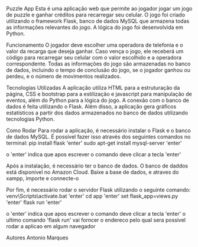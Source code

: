 Puzzle App
Esta é uma aplicação web que permite ao jogador jogar um jogo de puzzle e ganhar créditos para recarregar seu celular. 
O jogo foi criado utilizando o framework Flask, banco de dados MySQL que armazena todas as 
informações relevantes do jogo. A lógica do jogo foi desenvolvida em Python.

Funcionamento
O jogador deve escolher uma operadora de telefonia e o valor da recarga que deseja ganhar. Caso vença o jogo, 
ele receberá um código para recarregar seu celular com o valor escolhido e a operadora correspondente. 
Todas as informações do jogo são armazenadas no banco de dados, incluindo o tempo de conclusão do jogo, 
se o jogador ganhou ou perdeu, e o número de movimentos realizados.

Tecnologias Utilizadas
A aplicação utiliza HTML para a estruturação da página, CSS e bootstrap para a estilização e javascript para manipulação 
de eventos, além do Python para a lógica do jogo. A conexão com o banco de dados é feita utilizando o Flask. Além disso, 
a aplicação gera gráficos estatísticos a partir dos dados armazenados no banco de dados utilizando tecnologias Python.

Como Rodar
Para rodar a aplicação, é necessário instalar o Flask e o banco de dados MySQL. É possível fazer isso através dos 
seguintes comandos no terminal:
pip install flask 'enter'
sudo apt-get install mysql-server 'enter'

o 'enter' indica que apos escrever o comando deve clicar a tecla 'enter'

Após a instalação, é necessário ter o banco de dados. O banco de daddos está disponivel no Amazon Cloud.
Baixe a base de dados, e atraves do xampp, importe e connecte-o

Por fim, é necessário rodar o servidor Flask utilizando o seguinte comando:
venv\Scripts\activate.bat 'enter'
cd app 'enter'
set flask_app=views.py 'enter'
flask run 'enter'

o 'enter' indica que apos escrever o comando deve clicar a tecla 'enter'
o ultimo comando 'flask run' vai forncer o endereco pelo qual sera possivel rodar a aplicao em algum navegador


Autores
Antonio Marques